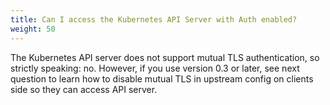 ```yaml
---
title: Can I access the Kubernetes API Server with Auth enabled?
weight: 50
---
```

The Kubernetes API server does not support mutual TLS authentication, so
strictly speaking: no. However, if you use version 0.3 or later, see next
question to learn how to disable mutual TLS in upstream config on clients side so
they can access API server.

